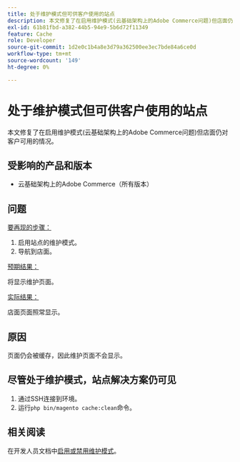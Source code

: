 ```yaml
---
title: 处于维护模式但可供客户使用的站点
description: 本文修复了在启用维护模式(云基础架构上的Adobe Commerce问题)但店面仍对客户可用的情况。
exl-id: 61b81fbd-a382-44b5-94e9-5b6d72f11349
feature: Cache
role: Developer
source-git-commit: 1d2e0c1b4a8e3d79a362500ee3ec7bde84a6ce0d
workflow-type: tm+mt
source-wordcount: '149'
ht-degree: 0%

---
```


# 处于维护模式但可供客户使用的站点

本文修复了在启用维护模式(云基础架构上的Adobe Commerce问题)但店面仍对客户可用的情况。

## 受影响的产品和版本

* 云基础架构上的Adobe Commerce（所有版本）

## 问题

<u>要再现的步骤：</u>

1. 启用站点的维护模式。
1. 导航到店面。

<u>预期结果：</u>

将显示维护页面。

<u>实际结果：</u>

店面页面照常显示。

## 原因

页面仍会被缓存，因此维护页面不会显示。

## 尽管处于维护模式，站点解决方案仍可见

1. 通过SSH连接到环境。
1. 运行`php bin/magento cache:clean`命令。

## 相关阅读

在开发人员文档中[启用或禁用维护模式](https://devdocs.magento.com/guides/v2.3/install-gde/install/cli/install-cli-subcommands-maint.html)。
